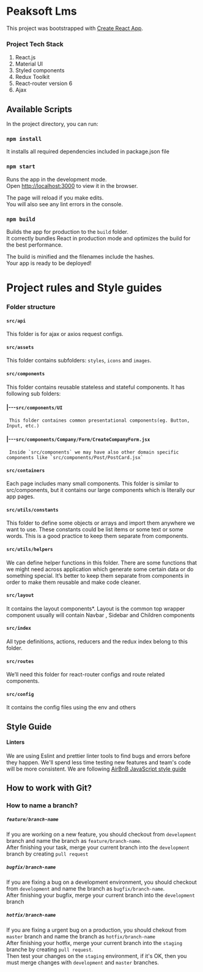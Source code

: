

# Peaksoft Lms 

This project was bootstrapped with [Create React App](https://github.com/facebook/create-react-app).

### Project Tech Stack

1. React.js
2. Material UI
3. Styled components
4. Redux Toolkit
5. React-router version 6
6. Ajax

## Available Scripts

In the project directory, you can run:

### `npm install`

It installs all required dependencies included in package.json file

### `npm start`

Runs the app in the development mode.\
Open [http://localhost:3000](http://localhost:3000) to view it in the browser.

The page will reload if you make edits.\
You will also see any lint errors in the console.

### `npm build`

Builds the app for production to the `build` folder.\
It correctly bundles React in production mode and optimizes the build for the best performance.

The build is minified and the filenames include the hashes.\
Your app is ready to be deployed!

# Project rules and Style guides

### Folder structure

#### `src/api`

This folder is for ajax or axios request configs.

#### `src/assets`

This folder contains subfolders: `styles`, `icons` and `images`.

#### `src/components`

This folder contains reusable stateless and stateful components. It has following sub folders:

#### |---`src/components/UI`

     This folder containes common presentational components(eg. Button, Input, etc.)

#### |---`src/components/Company/Form/CreateCompanyForm.jsx`

     Inside `src/components` we may have also other domain specific components like `src/components/Post/PostCard.jsx`

#### `src/containers`

Each page includes many small components. This folder is similar to src/components, but it contains our large components which is literally our app pages.

#### `src/utils/constants`

This folder to define some objects or arrays and import them anywhere we want to use. These constants could be list items or some text or some words. This is a good practice to keep them separate from components.

#### `src/utils/helpers`

We can define helper functions in this folder. There are some functions that we might need across application which generate some certain data or do something special. It’s better to keep them separate from components in order to make them reusable and make code cleaner.

#### `src/layout`

It contains the layout components\*.
Layout is the common top wrapper component usually will contain Navbar , Sidebar and Children components

#### `src/index`

All type definitions, actions, reducers and the redux index belong to this folder.

#### `src/routes`

We’ll need this folder for react-router configs and route related components.

#### `src/config`

It contains the config files using the env and others

## Style Guide

#### Linters

We are using Eslint and prettier linter tools to find bugs and errors before they happen.
We'll spend less time testing new features and team's code will be more consistent.
We are following [AirBnB JavaScript style guide](https://github.com/songhee24/VS-CODE__ReactJs-with-ESLint-Prettier-and-Airbnb)

## How to work with Git?

### How to name a branch?

##### `feature/branch-name`

If you are working on a new feature, you should checkout from `development` branch and name the branch as `feature/branch-name`.\
After finishing your task, merge your current branch into the `development` branch by creating `pull request`

##### `bugfix/branch-name`

If you are fixing a bug on a development environment, you should checkout from `development` and name the branch as `bugfix/branch-name`.\
After finishing your bugfix, merge your current branch into the `development` branch

##### `hotfix/branch-name`

If you are fixing a urgent bug on a production, you should chekout from `master` branch and name the branch as `hotfix/branch-name`\
After finishing your hotfix, merge your current branch into the `staging` branche by creating `pull request`.\
Then test your changes on the `staging` environment, if it's OK, then you must merge changes with `development` and `master` branches.

